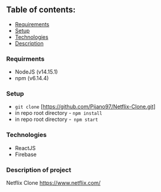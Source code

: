 ## Table of contents:

- [Requirements](#requirements)
- [Setup](#setup)
- [Technologies](#technologies)
- [Description](#description)

### Requirments

- NodeJS (v14.15.1)
- npm (v6.14.4)

### Setup

- `git clone` [https://github.com/Pijano97/Netflix-Clone.git]
- in repo root directory - `npm install`
- in repo root directory -` npm start`

### Technologies

- ReactJS
- Firebase

### Description of project

Netflix Clone
https://www.netflix.com/
